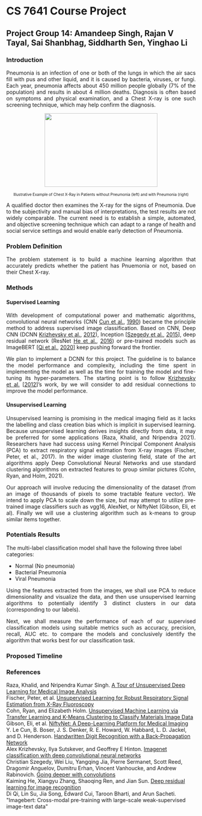 # CS 7641 Course Project

## Project Group 14: Amandeep Singh, Rajan V Tayal, Sai Shanbhag, Siddharth Sen, Yinghao Li

### Introduction
<p align="justify">
Pneumonia is an infection of one or both of the lungs in which the air sacs fill with pus and other liquid, and it is caused by bacteria, viruses, or fungi. Each year, pneumonia affects about 450 million people globally (7% of the population) and results in about 4 million deaths. Diagnosis is often based on symptoms and physical examination, and a Chest X-ray is one such screening technique, which may help confirm the diagnosis.</p>
<p align="center">
<img width="300" height="196" src="https://miro.medium.com/max/1400/1*caVi5_pTsarvYlqkarijOg.png">
</p>
<p align = "center">
<font size="1">Illustrative Example of Chest X-Ray in Patients without Pneumonia (left) and with Pneumonia (right)</font>
</p>
<p align="justify">
A qualified doctor then examines the X-ray for the signs of Pneumonia. Due to the subjectivity and manual bias of interpretations, the test results are not widely comparable. The current need is to establish a simple, automated, and objective screening technique which can adapt to a range of health and social service settings and would enable early detection of Pneumonia.</p>

### Problem Definition
<p align="justify">
The problem statement is to build a machine learning algorithm that accurately predicts whether the patient has Pnuemonia or not, based on their Chest X-ray.</p>

### Methods

#### Supervised Learning

<p align="justify">
<!-- Supervised image classification is a fundamental and well-studied problem in the computer vision (CV) area. -->
<!-- The accuracy of recent models facilitates the wild-usage of image classification and image segmentation techniques in the real world. -->
<!-- In the pre-deep neural network (DNN) era, machine learning techniques such as decision tree or support vector machine (SVM). -->
With development of computational power and mathematic algorithms, convolutional neural networks (CNN <a href="#XCun.1990.Handwritten">Cun et&#x00A0;al.</a>,&#x00A0;<a href="#XCun.1990.Handwritten">1990</a>) became the principle method to address supervised image classification.
Based on CNN, Deep CNN (DCNN <a href="#XKrizhevsky.2012.ImageNet">Krizhevsky et&#x00A0;al.</a>,&#x00A0;<a href="#XKrizhevsky.2012.ImageNet">2012</a>), Inception [<a href="#XSzegedy.2015.inception">Szegedy et&#x00A0;al.</a>,&#x00A0;<a href="#XSzegedy.2015.inception">2015</a>], deep residual network (ResNet <a href="#XHe.2016.resnet">He et&#x00A0;al.</a>,&#x00A0;<a href="#XHe.2016.resnet">2016</a>) or pre-trained models such as ImageBERT [<a href="#Xqi.2020.imagebert">Qi et&#x00A0;al.</a>,&#x00A0;<a href="#Xqi.2020.imagebert">2020</a>] keep pushing forward the frontier.</p>
<p align="justify">
We plan to implement a DCNN for this project.
The guideline is to balance the model performance and complexity, including the time spent in implementing the model as well as the time for training the model and fine-tuning its hyper-parameters.
The starting point is to follow <a href="#XKrizhevsky.2012.ImageNet">Krizhevsky et&#x00A0;al.</a>&#x00A0;[<a href="#XKrizhevsky.2012.ImageNet">2012</a>]&#8217;s work, by we will consider to add residual connections to improve the model performance.</p>


#### Unsupervised Learning
<p align="justify">
Unsupervised learning is promising in the medical imaging field as it lacks the labelling and class creation bias which is implicit in supervised learning. Because unsupervised learning derives insights directly from data, it may be preferred for some applications (Raza, Khalid, and Nripendra 2021). Researchers have had success using Kernel Principal Component Analysis (PCA) to extract respiratory signal estimation from X-ray images (Fischer, Peter, et al., 2017). In the wider image clustering field, state of the art algorithms apply Deep Convolutional Neural Networks and use standard clustering algorithms on extracted features to group similar pictures (Cohn, Ryan, and Holm, 2021). </p>
<p align="justify">
Our approach will involve reducing the dimensionality of the dataset (from an image of thousands of pixels to some tractable feature vector). We intend to apply PCA to scale down the size, but may attempt to utilize pre-trained image classifiers such as vgg16, AlexNet, or NiftyNet (Gibson, Eli, et al). Finally we will use a clustering algorithm such as k-means to group similar items together.</p>


### Potentials Results

The multi-label classification model shall have the following three label categories:

<ul>
<li>Normal (No pneumonia)</li>
<li>Bacterial Pneumonia</li>
<li>Viral Pneumonia</li>
</ul>

<p align="justify">
Using the features extracted from the images, we shall use PCA to reduce dimensionality and visualize the data, and then use unsupervised learning algorithms to potentially identify 3 distinct clusters in our data (corresponding to our labels).</p>
<p align="justify">
Next, we shall measure the performance of each of our supervised classification models using suitable metrics such as accuracy, precision, recall, AUC etc. to compare the models and conclusively identify the algorithm that works best for our classification task.</p>

### Proposed Timeline

### References
Raza, Khalid, and Nripendra Kumar Singh. [A Tour of Unsupervised Deep Learning for Medical Image Analysis](https://doi.org/10.2174/1573405617666210127154257)<br>
Fischer, Peter, et al. [Unsupervised Learning for Robust Respiratory Signal Estimation from X-Ray Fluoroscopy](https://doi.org/10.1109/tmi.2016.2609888) <br>
Cohn, Ryan, and Elizabeth Holm. [Unsupervised Machine Learning via Transfer Learning and K-Means Clustering to Classify Materials Image Data](https://doi.org/10.1007/s40192-021-00205-8) <br>
Gibson, Eli, et al. [NiftyNet: A Deep-Learning Platform for Medical Imaging](https://doi.org/10.1016/j.cmpb.2018.01.025)<br>
Y. Le Cun, B. Boser, J. S. Denker, R. E. Howard, W. Habbard, L. D. Jackel, and D. Henderson. [Handwritten Digit Recognition with a Back-Propagation Network]()<br>
Alex Krizhevsky, Ilya Sutskever, and Geoffrey E Hinton. [Imagenet classification with deep convolutional neural networks](https://proceedings.neurips.cc/paper/2012/file/c399862d3b9d6b76c8436e924a68c45b-Paper.pdf) <br>
Christian Szegedy, Wei Liu, Yangqing Jia, Pierre Sermanet, Scott Reed, Dragomir Anguelov, Dumitru Erhan, Vincent Vanhoucke, and Andrew Rabinovich. [Going deeper with convolutions](https://doi.org/10.1109/CVPR.2015.7298594) <br>
Kaiming He, Xiangyu Zhang, Shaoqing Ren, and Jian Sun. [Deep residual learning for image recognition](https://doi.org/10.1109/CVPR.2016.90) <br>
Di Qi, Lin Su, Jia Song, Edward Cui, Taroon Bharti, and Arun Sacheti. "Imagebert: Cross-modal pre-training with large-scale weak-supervised image-text data" 
<!---
<div class="thebibliography">
<p class="bibitem" ><span class="biblabel">
<a id="XCun.1990.Handwritten"></a><span class="bibsp">&#x00A0;&#x00A0;&#x00A0;</span></span>Y.&#x00A0;Le Cun, B.&#x00A0;Boser, J.&#x00A0;S. Denker, R.&#x00A0;E. Howard, W.&#x00A0;Habbard, L.&#x00A0;D. Jackel, and D.&#x00A0;Henderson. <span class="ptmri8t-">Handwritten</span>
<span class="ptmri8t-">Digit Recognition with a Back-Propagation Network</span>, pages 396&#8211;404. Morgan Kaufmann Publishers Inc., San
Francisco, CA, USA, 1990. ISBN 1558601007.
</p>
<p class="bibitem" ><span class="biblabel">
<a id="XKrizhevsky.2012.ImageNet"></a><span class="bibsp">&#x00A0;&#x00A0;&#x00A0;</span></span>Alex Krizhevsky, Ilya Sutskever, and Geoffrey&#x00A0;E Hinton. Imagenet classification with deep convolutional neural networks. In F.&#x00A0;Pereira, C.&#x00A0;J.&#x00A0;C. Burges, L.&#x00A0;Bottou, and K.&#x00A0;Q. Weinberger, editors,
<span class="ptmri8t-">Advances in Neural Information Processing Systems</span>, volume&#x00A0;25. Curran Associates, Inc., 2012. <a href="https://proceedings.neurips.cc/paper/2012/file/c399862d3b9d6b76c8436e924a68c45b-Paper.pdf" class="url" ><span class="ectt-1000">URL</span></a>.
</p>
<p class="bibitem" ><span class="biblabel">
<a id="XSzegedy.2015.inception"></a><span class="bibsp">&#x00A0;&#x00A0;&#x00A0;</span></span>Christian Szegedy, Wei Liu, Yangqing Jia, Pierre Sermanet, Scott Reed, Dragomir Anguelov, Dumitru Erhan,
Vincent Vanhoucke, and Andrew Rabinovich. Going deeper with convolutions. In <span class="ptmri8t-">2015 IEEE Conference on</span>
<span class="ptmri8t-">Computer Vision and Pattern Recognition (CVPR)</span>, pages 1&#8211;9, 2015. doi:<a href="https://doi.org/10.1109/CVPR.2015.7298594" >10.1109/CVPR.2015.7298594</a>.
</p>
<p class="bibitem" ><span class="biblabel">
<a id="XHe.2016.resnet"></a><span class="bibsp">&#x00A0;&#x00A0;&#x00A0;</span></span>Kaiming He, Xiangyu Zhang, Shaoqing Ren, and Jian Sun. Deep residual learning for image recognition.
In <span class="ptmri8t-">2016 IEEE Conference on Computer Vision and Pattern Recognition (CVPR)</span>, pages 770&#8211;778, 2016.
doi:<a href="https://doi.org/10.1109/CVPR.2016.90" >10.1109/CVPR.2016.90</a>.
</p>
<p class="bibitem" ><span class="biblabel">
<a id="Xqi.2020.imagebert"></a><span class="bibsp">&#x00A0;&#x00A0;&#x00A0;</span></span>Di&#x00A0;Qi, Lin Su, Jia Song, Edward Cui, Taroon Bharti, and Arun Sacheti. Imagebert: Cross-modal pre-training with
large-scale weak-supervised image-text data, 2020.
</p>
</div>
-->
